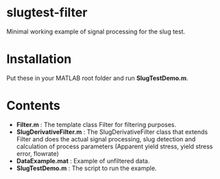 # slugtest-filter
Minimal working example of signal processing for the slug test.

# Installation
Put these in your MATLAB root folder and run **SlugTestDemo.m**.

# Contents
- **Filter.m** : The template class Filter for filtering purposes.
-  **SlugDerivativeFilter.m** : The SlugDerivativeFilter class that extends Filter and does the actual signal processing, slug detection and calculation of process parameters (Apparent yield stress, yield stress error, flowrate)
- **DataExample.mat** : Example of unfiltered data.
- **SlugTestDemo.m** : The script to run the example.
